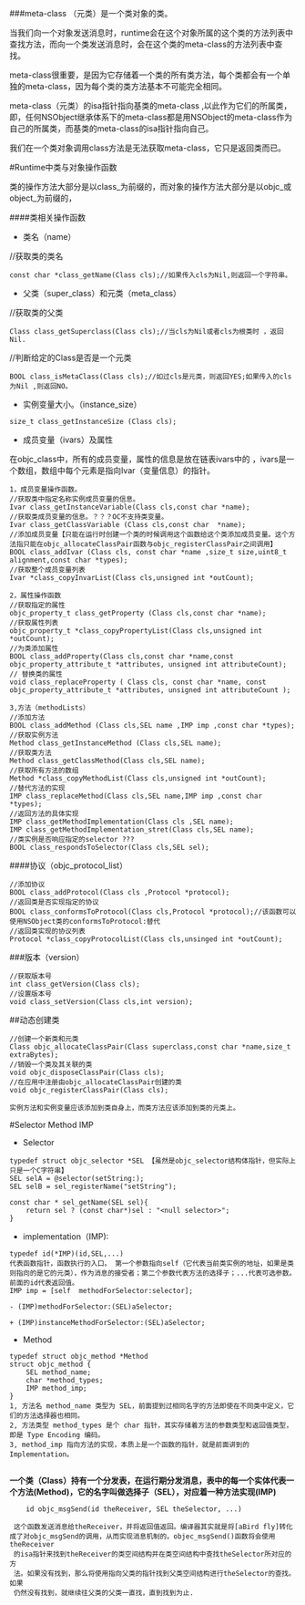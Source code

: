 ###meta-class （元类）是一个类对象的类。

当我们向一个对象发送消息时，runtime会在这个对象所属的这个类的方法列表中查找方法，而向一个类发送消息时，会在这个类的meta-class的方法列表中查找。

meta-class很重要，是因为它存储着一个类的所有类方法，每个类都会有一个单独的meta-class，因为每个类的类方法基本不可能完全相同。

meta-class（元类）的isa指针指向基类的meta-class ,以此作为它们的所属类，即，任何NSObject继承体系下的meta-class都是用NSObject的meta-class作为自己的所属类，而基类的meta-class的isa指针指向自己。

我们在一个类对象调用class方法是无法获取meta-class，它只是返回类而已。

#Runtime中类与对象操作函数

类的操作方法大部分是以class_为前缀的，而对象的操作方法大部分是以objc_或object_为前缀的，

####类相关操作函数

 * 类名（name）
 
 //获取类的类名
 
 ```
 const char *class_getName(Class cls);//如果传入cls为Nil,则返回一个字符串。
 
 ```
 * 父类（super_class）和元类（meta_class）

//获取类的父类

```
Class class_getSuperclass(Class cls);//当cls为Nil或者cls为根类时 ，返回Nil.

```
//判断给定的Class是否是一个元类

```
BOOL class_isMetaClass(Class cls);//如过cls是元类，则返回YES;如果传入的cls为Nil ,则返回NO。

```
* 实例变量大小。（instance_size）

```
size_t class_getInstanceSize (Class cls);

```
* 成员变量（ivars）及属性

在objc_class中，所有的成员变量，属性的信息是放在链表ivars中的 ，ivars是一个数组，数组中每个元素是指向Ivar（变量信息）的指针。

```
1，成员变量操作函数。
//获取类中指定名称实例成员变量的信息。
Ivar class_getInstanceVariable(Class cls,const char *name);
//获取类成员变量的信息。？？？OC不支持类变量。
Ivar class_getClassVariable (Class cls,const char  *name);
//添加成员变量【只能在运行时创建一个类的时候调用这个函数给这个类添加成员变量。这个方法指只能在objc_allocateClassPair函数与objc_registerClassPair之间调用】
BOOL class_addIvar (Class cls, const char *name ,size_t size,uint8_t alignment,const char *types);
//获取整个成员变量列表
Ivar *class_copyInvarList(Class cls,unsigned int *outCount);
```
```
2，属性操作函数
//获取指定的属性
objc_property_t class_getProperty (Class cls,const char *name);
//获取属性列表
objc_property_t *class_copyPropertyList(Class cls,unsigned int *outCount);
//为类添加属性
BOOL class_addProperty(Class cls,const char *name,const objc_property_attribute_t *attributes, unsigned int attributeCount);
// 替换类的属性
void class_replaceProperty ( Class cls, const char *name, const objc_property_attribute_t *attributes, unsigned int attributeCount );

```
```
3,方法（methodLists）
//添加方法
BOOL class_addMethod (Class cls,SEL name ,IMP imp ,const char *types);
//获取实例方法
Method class_getInstanceMethod (Class cls,SEL name);
//获取类方法
Method class_getClassMethod(Class cls,SEL name);
//获取所有方法的数组
Method *class_copyMethodList(Class cls,unsigned int *outCount);
//替代方法的实现
IMP class_replaceMethod(Class cls,SEL name,IMP imp ,const char *types);
//返回方法的具体实现
IMP class_getMethodImplementation(Class cls ,SEL name);
IMP class_getMethodImplementation_stret(Class cls,SEL name);
//类实例是否响应指定的selector ???
BOOL class_respondsToSelector(Class cls,SEL sel);

```
####协议（objc_protocol_list）

```
//添加协议
BOOL class_addProtocol(Class cls ,Protocol *protocol);
//返回类是否实现指定的协议
BOOL class_conformsToProtocol(Class cls,Protocol *protocol);//该函数可以使用NSObject类的conformsToProtocol:替代
//返回类实现的协议列表
Protocol *class_copyProtocolList(Class cls,unsinged int *outCount);

```
###版本（version）
```
//获取版本号
int class_getVersion(Class cls);
//设置版本号
void class_setVersion(Class cls,int version);
```
##动态创建类
```
//创建一个新类和元类
Class objc_allocateClassPair(Class superclass,const char *name,size_t extraBytes);
//销毁一个类及其关联的类
void objc_disposeClassPair(Class cls);
//在应用中注册由objc_allocateClassPair创建的类
void objc_registerClassPair(Class cls);

实例方法和实例变量应该添加到类自身上，而类方法应该添加到类的元类上。

```

#Selector 	Method   	  IMP

* Selector

```
typedef struct objc_selector *SEL 【虽然是objc_selector结构体指针，但实际上只是一个C字符串】
SEL selA = @selector(setString:);
SEL selB = sel_registerName("setString");

const char * sel_getName(SEL sel){
	return sel ? (const char*)sel : "<null selector>";
}
```

* implementation（IMP):

```
typedef id(*IMP)(id,SEL,...)
代表函数指针，函数执行的入口。 第一个参数指向self（它代表当前类实例的地址，如果是类则指向的是它的元类），作为消息的接受者；第二个参数代表方法的选择子；...代表可选参数。前面的id代表返回值。
IMP imp = [self  methodForSelector:selector];

- (IMP)methodForSelector:(SEL)aSelector;

+ (IMP)instanceMethodForSelector:(SEL)aSelector;

```

* Method

```
typedef struct objc_method *Method
struct objc_method {
	SEL method_name;
	char *method_types;
	IMP method_imp;
}
1, 方法名 method_name 类型为 SEL，前面提到过相同名字的方法即使在不同类中定义，它们的方法选择器也相同。
2, 方法类型 method_types 是个 char 指针，其实存储着方法的参数类型和返回值类型，即是 Type Encoding 编码。
3, method_imp 指向方法的实现，本质上是一个函数的指针，就是前面讲到的 Implementation。


```
**一个类（Class）持有一个分发表，在运行期分发消息，表中的每一个实体代表一个方法(Method)，它的名字叫做选择子（SEL），对应着一种方法实现(IMP)**


```
	id objc_msgSend(id theReceiver, SEL theSelector, ...)
	
 这个函数发送消息给theReceiver，并将返回值返回。编译器其实就是将[aBird fly]转化成了对objc_msgSend的调用，从而实现消息机制的。objec_msgSend()函数将会使用theReceiver
 的isa指针来找到theReceiver的类空间结构并在类空间结构中查找theSelector所对应的方
 法。如果没有找到，那么将使用指向父类的指针找到父类空间结构进行theSelector的查找。如果
 仍然没有找到，就继续往父类的父类一直找，直到找到为止.
```
 






























